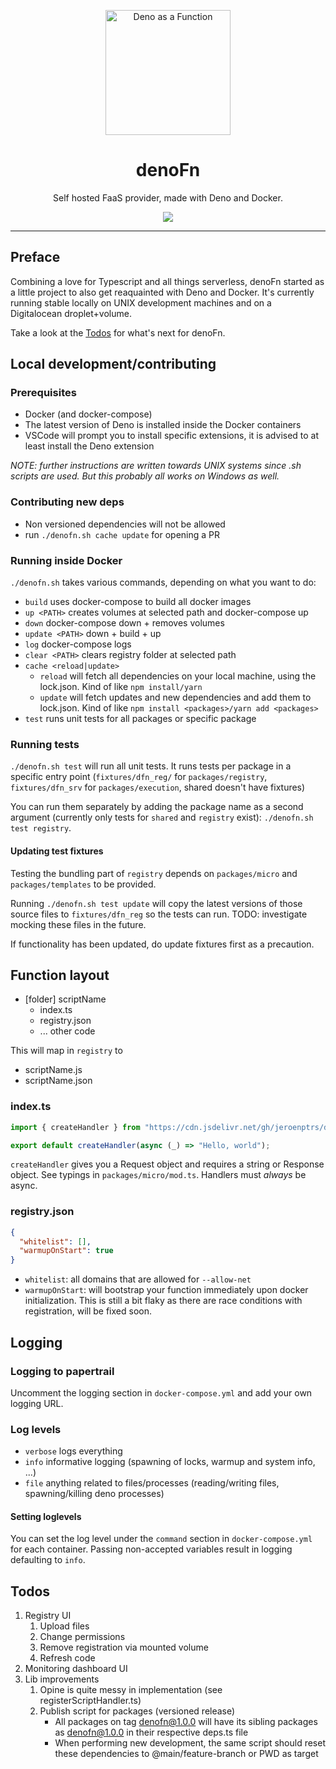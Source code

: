 <p align="center">
   <img height="200" style="height:200px;" src="https://github.com/jeroenptrs/denoFn/raw/main/.github/denofn_transparent.png" alt="Deno as a Function" />
   <h1 align="center">denoFn</h1>
</p>
<p align="center">Self hosted FaaS provider, made with Deno and Docker.</p>
<p align="center">
   <img src="https://img.shields.io/github/v/tag/jeroenptrs/denoFn?label=latest" />
</p>

---

## Preface

Combining a love for Typescript and all things serverless, denoFn started as a little project to also get reaquainted with Deno and Docker.
It's currently running stable locally on UNIX development machines and on a Digitalocean droplet+volume.

Take a look at the [Todos](#todos) for what's next for denoFn.

## Local development/contributing

### Prerequisites

- Docker (and docker-compose)
- The latest version of Deno is installed inside the Docker containers
- VSCode will prompt you to install specific extensions, it is advised to at least install the Deno extension

_NOTE: further instructions are written towards UNIX systems since .sh scripts are used. But this probably all works on Windows as well._

### Contributing new deps

- Non versioned dependencies will not be allowed
- run `./denofn.sh cache update` for opening a PR

### Running inside Docker

`./denofn.sh` takes various commands, depending on what you want to do:

- `build` uses docker-compose to build all docker images
- `up <PATH>` creates volumes at selected path and docker-compose up
- `down` docker-compose down + removes volumes
- `update <PATH>` down + build + up
- `log` docker-compose logs
- `clear <PATH>` clears registry folder at selected path
- `cache <reload|update>`
  - `reload` will fetch all dependencies on your local machine, using the lock.json. Kind of like `npm install/yarn`
  - `update` will fetch updates and new dependencies and add them to lock.json. Kind of like `npm install <packages>/yarn add <packages>`
- `test` runs unit tests for all packages or specific package

### Running tests

`./denofn.sh test` will run all unit tests. It runs tests per package in a specific entry point (`fixtures/dfn_reg/` for `packages/registry`, `fixtures/dfn_srv` for `packages/execution`, shared doesn't have fixtures)

You can run them separately by adding the package name as a second argument (currently only tests for `shared` and `registry` exist): `./denofn.sh test registry`.

#### Updating test fixtures

Testing the bundling part of `registry` depends on `packages/micro` and `packages/templates` to be provided.

Running `./denofn.sh test update` will copy the latest versions of those source files to `fixtures/dfn_reg` so the tests can run.
TODO: investigate mocking these files in the future.

If functionality has been updated, do update fixtures first as a precaution.

## Function layout

- [folder] scriptName
  - index.ts
  - registry.json
  - ... other code

This will map in `registry` to

- scriptName.js
- scriptName.json

### index.ts

```ts
import { createHandler } from "https://cdn.jsdelivr.net/gh/jeroenptrs/denofn@1.0.0-rc.3/packages/micro/mod.ts";

export default createHandler(async (_) => "Hello, world");
```

`createHandler` gives you a Request object and requires a string or Response object. See typings in `packages/micro/mod.ts`. Handlers must _always_ be async.

### registry.json

```json
{
  "whitelist": [],
  "warmupOnStart": true
}
```

- `whitelist`: all domains that are allowed for `--allow-net`
- `warmupOnStart`: will bootstrap your function immediately upon docker initialization. This is still a bit flaky as there are race conditions with registration, will be fixed soon.

## Logging

### Logging to papertrail

Uncomment the logging section in `docker-compose.yml` and add your own logging URL.

### Log levels

- `verbose` logs everything
- `info` informative logging (spawning of locks, warmup and system info, ...)
- `file` anything related to files/processes (reading/writing files, spawning/killing deno processes)

#### Setting loglevels

You can set the log level under the `command` section in `docker-compose.yml` for each container. Passing non-accepted variables result in logging defaulting to `info`.

## Todos

1. Registry UI
   1. Upload files
   1. Change permissions
   1. Remove registration via mounted volume
   1. Refresh code
1. Monitoring dashboard UI
1. Lib improvements
   1. Opine is quite messy in implementation (see registerScriptHandler.ts)
   1. Publish script for packages (versioned release)
      - All packages on tag denofn@1.0.0 will have its sibling packages as denofn@1.0.0 in their respective deps.ts file
      - When performing new development, the same script should reset these dependencies to @main/feature-branch or PWD as target
